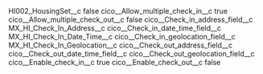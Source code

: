 <?xml version="1.0" encoding="UTF-8"?>
<CustomMetadata xmlns="http://soap.sforce.com/2006/04/metadata" xmlns:xsi="http://www.w3.org/2001/XMLSchema-instance" xmlns:xsd="http://www.w3.org/2001/XMLSchema">
    <label>HI002_HousingSet__c</label>
    <protected>false</protected>
    <values>
        <field>cico__Allow_multiple_check_in__c</field>
        <value xsi:type="xsd:boolean">true</value>
    </values>
    <values>
        <field>cico__Allow_multiple_check_out__c</field>
        <value xsi:type="xsd:boolean">false</value>
    </values>
    <values>
        <field>cico__Check_in_address_field__c</field>
        <value xsi:type="xsd:string">MX_HI_Check_In_Address__c</value>
    </values>
    <values>
        <field>cico__Check_in_date_time_field__c</field>
        <value xsi:type="xsd:string">MX_HI_Check_In_Date_Time__c</value>
    </values>
    <values>
        <field>cico__Check_in_geolocation_field__c</field>
        <value xsi:type="xsd:string">MX_HI_Check_In_Geolocation__c</value>
    </values>
    <values>
        <field>cico__Check_out_address_field__c</field>
        <value xsi:nil="true"/>
    </values>
    <values>
        <field>cico__Check_out_date_time_field__c</field>
        <value xsi:nil="true"/>
    </values>
    <values>
        <field>cico__Check_out_geolocation_field__c</field>
        <value xsi:nil="true"/>
    </values>
    <values>
        <field>cico__Enable_check_in__c</field>
        <value xsi:type="xsd:boolean">true</value>
    </values>
    <values>
        <field>cico__Enable_check_out__c</field>
        <value xsi:type="xsd:boolean">false</value>
    </values>
</CustomMetadata>
